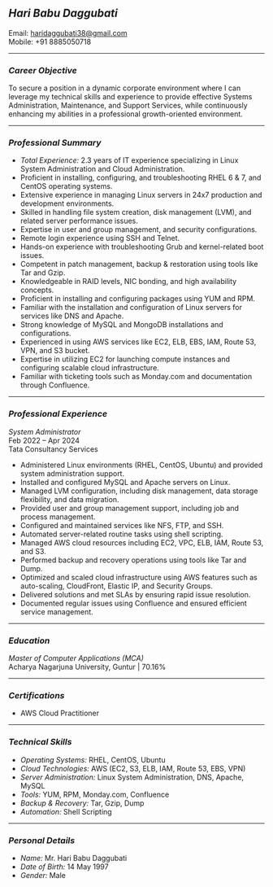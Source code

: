 


## *Hari Babu Daggubati*  
Email: [haridaggubati38@gmail.com](mailto:haridaggubati38@gmail.com)  
Mobile: +91 8885050718  

---

### *Career Objective*
To secure a position in a dynamic corporate environment where I can leverage my technical skills and experience to provide effective Systems Administration, Maintenance, and Support Services, while continuously enhancing my abilities in a professional growth-oriented environment.

---

### *Professional Summary*
- *Total Experience:* 2.3 years of IT experience specializing in Linux System Administration and Cloud Administration.
- Proficient in installing, configuring, and troubleshooting RHEL 6 & 7, and CentOS operating systems.
- Extensive experience in managing Linux servers in 24x7 production and development environments.
- Skilled in handling file system creation, disk management (LVM), and related server performance issues.
- Expertise in user and group management, and security configurations.
- Remote login experience using SSH and Telnet.
- Hands-on experience with troubleshooting Grub and kernel-related boot issues.
- Competent in patch management, backup & restoration using tools like Tar and Gzip.
- Knowledgeable in RAID levels, NIC bonding, and high availability concepts.
- Proficient in installing and configuring packages using YUM and RPM.
- Familiar with the installation and configuration of Linux servers for services like DNS and Apache.
- Strong knowledge of MySQL and MongoDB installations and configurations.
- Experienced in using AWS services like EC2, ELB, EBS, IAM, Route 53, VPN, and S3 bucket.
- Expertise in utilizing EC2 for launching compute instances and configuring scalable cloud infrastructure.
- Familiar with ticketing tools such as Monday.com and documentation through Confluence.

---

### *Professional Experience*

*System Administrator*  
Feb 2022 – Apr 2024  
Tata Consultancy Services

- Administered Linux environments (RHEL, CentOS, Ubuntu) and provided system administration support.
- Installed and configured MySQL and Apache servers on Linux.
- Managed LVM configuration, including disk management, data storage flexibility, and data migration.
- Provided user and group management support, including job and process management.
- Configured and maintained services like NFS, FTP, and SSH.
- Automated server-related routine tasks using shell scripting.
- Managed AWS cloud resources including EC2, VPC, ELB, IAM, Route 53, and S3.
- Performed backup and recovery operations using tools like Tar and Dump.
- Optimized and scaled cloud infrastructure using AWS features such as auto-scaling, CloudFront, Elastic IP, and Security Groups.
- Delivered solutions and met SLAs by ensuring rapid issue resolution.
- Documented regular issues using Confluence and ensured efficient service management.

---

### *Education*

*Master of Computer Applications (MCA)*  
Acharya Nagarjuna University, Guntur | 70.16%

---

### *Certifications*

- AWS Cloud Practitioner  

---

### *Technical Skills*

- *Operating Systems:* RHEL, CentOS, Ubuntu  
- *Cloud Technologies:* AWS (EC2, S3, ELB, IAM, Route 53, EBS, VPN)  
- *Server Administration:* Linux System Administration, DNS, Apache, MySQL  
- *Tools:* YUM, RPM, Monday.com, Confluence  
- *Backup & Recovery:* Tar, Gzip, Dump  
- *Automation:* Shell Scripting  

---

### *Personal Details*

- *Name:* Mr. Hari Babu Daggubati  
- *Date of Birth:* 14 May 1997  
- *Gender:* Male  

